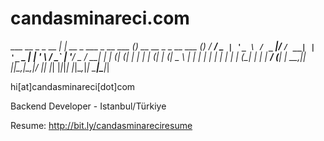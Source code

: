 candasminareci.com
==================

  ___ __ _ _ __   __| | __ _ ___   _ __ ___ (_)_ __   __ _ _ __ ___  ___(_)
 / __/ _` | '_ \ / _` |/ _` / __| | '_ ` _ \| | '_ \ / _` | '__/ _ \/ __| |
| (_| (_| | | | | (_| | (_| \__ \ | | | | | | | | | | (_| | | |  __/ (__| |
 \___\__,_|_| |_|\__,_|\__,_|___/ |_| |_| |_|_|_| |_|\__,_|_|  \___|\___|_|

hi[at]candasminareci[dot]com

Backend Developer - Istanbul/Türkiye

Resume: http://bit.ly/candasminareciresume